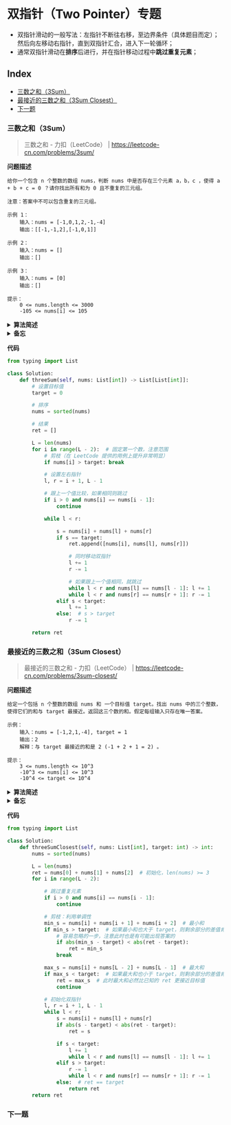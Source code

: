双指针（Two Pointer）专题
===
- 双指针滑动的一般写法：左指针不断往右移，至边界条件（具体题目而定）；然后向左移动右指针，直到双指针汇合，进入下一轮循环；
- 通常双指针滑动在**排序**后进行，并在指针移动过程中**跳过重复元素**；

Index
---
<!-- TOC -->

- [三数之和（3Sum）](#三数之和3sum)
- [最接近的三数之和（3Sum Closest）](#最接近的三数之和3sum-closest)
- [下一题](#下一题)

<!-- /TOC -->



### 三数之和（3Sum）
> 三数之和 - 力扣（LeetCode） | https://leetcode-cn.com/problems/3sum/

**问题描述**
```text
给你一个包含 n 个整数的数组 nums，判断 nums 中是否存在三个元素 a，b，c ，使得 a + b + c = 0 ？请你找出所有和为 0 且不重复的三元组。

注意：答案中不可以包含重复的三元组。

示例 1：
    输入：nums = [-1,0,1,2,-1,-4]
    输出：[[-1,-1,2],[-1,0,1]]

示例 2：
    输入：nums = []
    输出：[]

示例 3：
    输入：nums = [0]
    输出：[]

提示：
    0 <= nums.length <= 3000
    -105 <= nums[i] <= 105
```

<details><summary><b>算法简述</b></summary> 

1. 对数组排序；
1. 先**固定一个数**，通常固定第一个数，或者最后一个，两者类似
    - 不建议固定中间位置的数（见踩坑记录）；
1. 此时左右指针分别指向**剩余部分**的首尾位置；此时若三数之和小于目标值，则右移左指针；若大于目标值，则左移右指针；

- 为避免存入重复三元组，需要循环跳过重复元素；可以使用 set 去重，但这不是考察要点，其次也存在效率问题；
- 适当进行剪枝可以提升性能；

</details>

<details><summary><b>备忘</b></summary> 

1. 为什么不要固定中间位置的数
    - 固定第一个或最后一个数可以**缩小**每次遍历双指针的范围；
    - 但是固定中间位置的数则不会，这会带来额外的判重操作；
    
    ```python
    # 固定第一个数
    for i in range(L - 2):
        lp, rp = i + 1, L - 1  # 左指针与 i 的位置相关
    
    # 固定中间位置的数
    for i in range(1, L - 1):
        lp, rp = 0, L - 1  # 左右指针始终不变
    ```

</details>

**代码**
```python
from typing import List

class Solution:
    def threeSum(self, nums: List[int]) -> List[List[int]]:
        # 设置目标值
        target = 0

        # 排序
        nums = sorted(nums)

        # 结果
        ret = []

        L = len(nums)
        for i in range(L - 2):  # 固定第一个数，注意范围
            # 剪枝（在 LeetCode 提供的用例上提升非常明显）
            if nums[i] > target: break

            # 设置左右指针
            l, r = i + 1, L - 1

            # 跟上一个值比较，如果相同则跳过
            if i > 0 and nums[i] == nums[i - 1]:
                continue

            while l < r:

                s = nums[i] + nums[l] + nums[r]
                if s == target:
                    ret.append([nums[i], nums[l], nums[r]])

                    # 同时移动双指针
                    l += 1
                    r -= 1

                    # 如果跟上一个值相同，就跳过
                    while l < r and nums[l] == nums[l - 1]: l += 1
                    while l < r and nums[r] == nums[r + 1]: r -= 1
                elif s < target:
                    l += 1
                else:  # s > target
                    r -= 1

        return ret

```


### 最接近的三数之和（3Sum Closest）
> 最接近的三数之和 - 力扣（LeetCode） | https://leetcode-cn.com/problems/3sum-closest/

**问题描述**
```text
给定一个包括 n 个整数的数组 nums 和 一个目标值 target。找出 nums 中的三个整数，使得它们的和与 target 最接近。返回这三个数的和。假定每组输入只存在唯一答案。

示例：
    输入：nums = [-1,2,1,-4], target = 1
    输出：2
    解释：与 target 最接近的和是 2 (-1 + 2 + 1 = 2) 。

提示：
    3 <= nums.length <= 10^3
    -10^3 <= nums[i] <= 10^3
    -10^4 <= target <= 10^4
```

<details><summary><b>算法简述</b></summary> 

1. 先对数组排序，然后用前三个数的和初始化返回值 ret；
1. 先固定第一个数字，然后左右双指针遍历剩余部分；
1. 若此时三数之和小于目标值，则右移左指针；若大于目标值，则左移右指针；
    - 如果等于则直接返回结果，结束程序；
1. 期间如果当前和比 ret 更接近目标值，则更新 ret；

- 利用单调性进行剪枝能大幅提升性能（本题中这一点可能比双指针遍历更重要）

</details>

<details><summary><b>备忘</b></summary> 

1. 如何利用单调性剪枝
    - 记每轮固定的值为 $n_i$，左右指针指向的值为 $n_l$ 和 $n_r$；则 s = i + l + r
    - 在经过排序后，每轮迭代时，三数之和的最大值和最小值是确定的；
        - min_s = i + 
    - 如果最小值比目标值大，那么后面无论怎么移动双指针，差值都只会越来越大；最大值比目标值小时同理；
    - 但两者又有不同：在固定第一个数的情况下，已经找不到差值更小的三元组了，所以此时可以提前结束程序，但是还可以找到

</details>



**代码**
```python
from typing import List

class Solution:
    def threeSumClosest(self, nums: List[int], target: int) -> int:
        nums = sorted(nums)

        L = len(nums)
        ret = nums[0] + nums[1] + nums[2]  # 初始化，len(nums) >= 3
        for i in range(L - 2):

            # 跳过重复元素
            if i > 0 and nums[i] == nums[i - 1]:
                continue

            # 剪枝：利用单调性
            min_s = nums[i] + nums[i + 1] + nums[i + 2]  # 最小和
            if min_s > target:  # 如果最小和也大于 target，则剩余部分的差值肯定越来越大
                # 容易忽略的一步，注意此时也是有可能出现答案的
                if abs(min_s - target) < abs(ret - target):
                    ret = min_s
                break

            max_s = nums[i] + nums[L - 2] + nums[L - 1]  # 最大和
            if max_s < target:  # 如果最大和也小于 target，则剩余部分的差值肯定越来越大
                ret = max_s  # 此时最大和必然比已知的 ret 更接近目标值
                continue

            # 初始化双指针
            l, r = i + 1, L - 1
            while l < r:
                s = nums[i] + nums[l] + nums[r]
                if abs(s - target) < abs(ret - target):
                    ret = s

                if s < target:
                    l += 1
                    while l < r and nums[l] == nums[l - 1]: l += 1
                elif s > target:
                    r -= 1
                    while l < r and nums[r] == nums[r + 1]: r -= 1
                else:  # ret == target
                    return ret
        return ret

```


### 下一题
